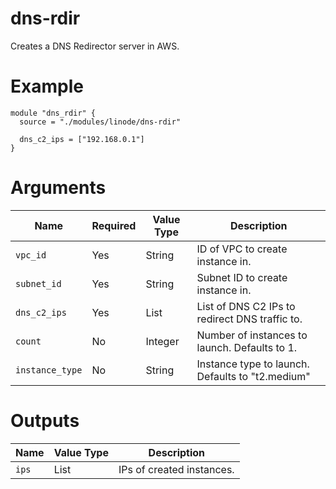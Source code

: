 # dns-rdir

Creates a DNS Redirector server in AWS.

# Example

```hcl
module "dns_rdir" {
  source = "./modules/linode/dns-rdir"

  dns_c2_ips = ["192.168.0.1"]
}
```

# Arguments

| Name                      | Required | Value Type | Description
|---------------------------| -------- | ---------- | -----------
|`vpc_id`                   | Yes      | String     | ID of VPC to create instance in.
|`subnet_id`                | Yes      | String     | Subnet ID to create instance in.
|`dns_c2_ips`               | Yes      | List       | List of DNS C2 IPs to redirect DNS traffic to.
|`count`                    | No       | Integer    | Number of instances to launch. Defaults to 1.
|`instance_type`            | No       | String     | Instance type to launch. Defaults to "t2.medium"

# Outputs

| Name                      | Value Type | Description
|---------------------------| ---------- | -----------
|`ips`                      | List       | IPs of created instances.
